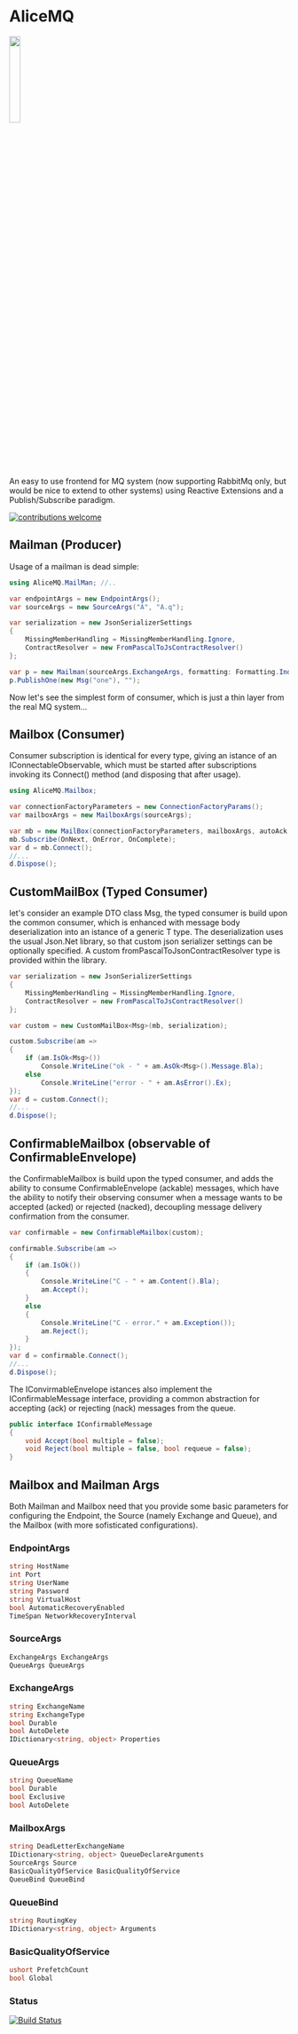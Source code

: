 # AliceMQ

<img src="https://github.com/jkone27/AliceMQ/blob/master/Pics/Whiterabbit_tenniel.jpg?raw=true" width="20%" height="20%"/>

An easy to use frontend for MQ system (now supporting RabbitMq only, but would be nice to extend to other systems) using Reactive Extensions and a Publish/Subscribe paradigm.

[![contributions welcome](https://img.shields.io/badge/contributions-welcome-brightgreen.svg?style=flat)](https://github.com/jkone27/AliceMQ/issues)

## Mailman (Producer)

Usage of a mailman is dead simple:

```cs
using AliceMQ.MailMan; //..

var endpointArgs = new EndpointArgs();
var sourceArgs = new SourceArgs("A", "A.q");

var serialization = new JsonSerializerSettings
{
    MissingMemberHandling = MissingMemberHandling.Ignore,
    ContractResolver = new FromPascalToJsContractResolver()
};

var p = new Mailman(sourceArgs.ExchangeArgs, formatting: Formatting.Indented, jsonSerializerSettings: serialization);
p.PublishOne(new Msg("one"), "");
```

Now let's see the simplest form of consumer, which is just a thin layer from the real MQ system...

## Mailbox (Consumer)

Consumer subscription is identical for every type,
giving an istance of an IConnectableObservable<T>, which must be started after subscriptions invoking its Connect() method (and disposing that after usage).

```cs
using AliceMQ.Mailbox;

var connectionFactoryParameters = new ConnectionFactoryParams();
var mailboxArgs = new MailboxArgs(sourceArgs);

var mb = new MailBox(connectionFactoryParameters, mailboxArgs, autoAck: false);
mb.Subscribe(OnNext, OnError, OnComplete);
var d = mb.Connect();
//...
d.Dispose();
```

## CustomMailBox (Typed Consumer)

let's consider an example DTO class Msg, the typed consumer is build upon the common consumer, which is enhanced with message body deserialization into an istance of a generic T type. The deserialization uses the usual Json.Net library, so that custom
json serializer settings can be optionally specified. A custom fromPascalToJsonContractResolver type is provided within the library.

```cs
var serialization = new JsonSerializerSettings
{
    MissingMemberHandling = MissingMemberHandling.Ignore,
    ContractResolver = new FromPascalToJsContractResolver()
};

var custom = new CustomMailBox<Msg>(mb, serialization);

custom.Subscribe(am =>
{
    if (am.IsOk<Msg>())
        Console.WriteLine("ok - " + am.AsOk<Msg>().Message.Bla);
    else
        Console.WriteLine("error - " + am.AsError().Ex);
});
var d = custom.Connect();
//...
d.Dispose();
```

## ConfirmableMailbox (observable of ConfirmableEnvelope)

the ConfirmableMailbox is build upon the typed consumer, and adds the ability to consume ConfirmableEnvelope<T> (ackable) messages, which have the ability to notify their observing consumer when a message wants to be accepted (acked) or rejected (nacked), decoupling message delivery confirmation from the consumer.

```cs
var confirmable = new ConfirmableMailbox(custom);

confirmable.Subscribe(am =>
{
    if (am.IsOk())
    {
        Console.WriteLine("C - " + am.Content().Bla);
        am.Accept();
    }
    else
    {
        Console.WriteLine("C - error." + am.Exception());
        am.Reject();
    }
});
var d = confirmable.Connect();
//...
d.Dispose();
```

The IConvirmableEnvelope<T> istances also implement the IConfirmableMessage interface, providing a common abstraction for accepting (ack) or rejecting (nack) messages from the queue.


```cs
public interface IConfirmableMessage
{
    void Accept(bool multiple = false);
    void Reject(bool multiple = false, bool requeue = false);
}
```

## Mailbox and Mailman Args

Both Mailman and Mailbox need that you provide some basic parameters for configuring the Endpoint, the Source (namely Exchange and Queue), and the Mailbox (with more sofisticated configurations).

### EndpointArgs

```cs
string HostName
int Port
string UserName
string Password
string VirtualHost
bool AutomaticRecoveryEnabled
TimeSpan NetworkRecoveryInterval
```

### SourceArgs

```cs
ExchangeArgs ExchangeArgs
QueueArgs QueueArgs
```

### ExchangeArgs

```cs
string ExchangeName
string ExchangeType
bool Durable
bool AutoDelete
IDictionary<string, object> Properties
```

### QueueArgs

```cs
string QueueName
bool Durable
bool Exclusive
bool AutoDelete
```

### MailboxArgs

```cs
string DeadLetterExchangeName
IDictionary<string, object> QueueDeclareArguments
SourceArgs Source
BasicQualityOfService BasicQualityOfService
QueueBind QueueBind
```

### QueueBind

```cs
string RoutingKey
IDictionary<string, object> Arguments
```

### BasicQualityOfService

```cs
ushort PrefetchCount
bool Global
```

### Status
[![Build Status](https://img.shields.io/travis/jkone27/AliceMQ.svg)](https://travis-ci.org/jkone27/AliceMQ)